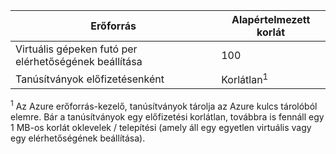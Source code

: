 Erőforrás|Alapértelmezett korlát
---|---
Virtuális gépeken futó per elérhetőségének beállítása | 100 
Tanúsítványok előfizetésenként|Korlátlan<sup>1</sup>

<sup>1</sup> Az Azure erőforrás-kezelő, tanúsítványok tárolja az Azure kulcs tárolóból elemre. Bár a tanúsítványok egy előfizetési korlátlan, továbbra is fennáll egy 1 MB-os korlát oklevelek / telepítési (amely áll egy egyetlen virtuális vagy egy elérhetőségének beállítása).
